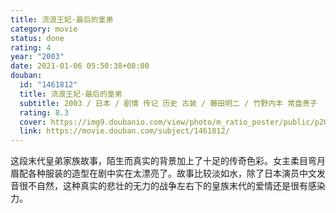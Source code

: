 ```yaml
---
title: 流浪王妃·最后的皇弟
category: movie
status: done
rating: 4
year: "2003"
date: 2021-01-06 05:50:38+08:00
douban:
  id: "1461812"
  title: 流浪王妃·最后的皇弟
  subtitle: 2003 / 日本 / 剧情 传记 历史 古装 / 藤田明二 / 竹野内丰 常盘贵子
  rating: 8.3
  cover: https://img9.doubanio.com/view/photo/m_ratio_poster/public/p2083888865.jpg
  link: https://movie.douban.com/subject/1461812/
---
```


这段末代皇弟家族故事，陌生而真实的背景加上了十足的传奇色彩。女主柔目弯月眉配各种服装的造型在剧中实在太漂亮了。故事比较淡如水，除了日本演员中文发音很不自然，这种真实的悲壮的无力的战争左右下的皇族末代的爱情还是很有感染力。
